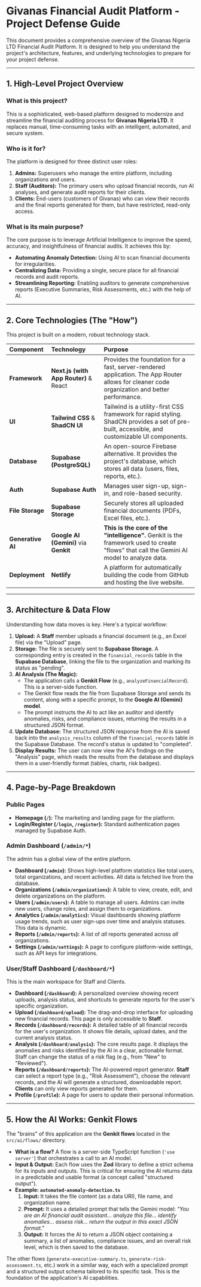 # Givanas Financial Audit Platform - Project Defense Guide

This document provides a comprehensive overview of the Givanas Nigeria LTD Financial Audit Platform. It is designed to help you understand the project's architecture, features, and underlying technologies to prepare for your project defense.

---

## 1. High-Level Project Overview

### What is this project?
This is a sophisticated, web-based platform designed to modernize and streamline the financial auditing process for **Givanas Nigeria LTD**. It replaces manual, time-consuming tasks with an intelligent, automated, and secure system.

### Who is it for?
The platform is designed for three distinct user roles:
1.  **Admins:** Superusers who manage the entire platform, including organizations and users.
2.  **Staff (Auditors):** The primary users who upload financial records, run AI analyses, and generate audit reports for their clients.
3.  **Clients:** End-users (customers of Givanas) who can view their records and the final reports generated for them, but have restricted, read-only access.

### What is its main purpose?
The core purpose is to leverage Artificial Intelligence to improve the speed, accuracy, and insightfulness of financial audits. It achieves this by:
-   **Automating Anomaly Detection:** Using AI to scan financial documents for irregularities.
-   **Centralizing Data:** Providing a single, secure place for all financial records and audit reports.
-   **Streamlining Reporting:** Enabling auditors to generate comprehensive reports (Executive Summaries, Risk Assessments, etc.) with the help of AI.

---

## 2. Core Technologies (The "How")

This project is built on a modern, robust technology stack.

| Component      | Technology                                    | Purpose                                                                                                                                      |
| :------------- | :-------------------------------------------- | :------------------------------------------------------------------------------------------------------------------------------------------- |
| **Framework**  | **Next.js (with App Router)** & React         | Provides the foundation for a fast, server-rendered application. The App Router allows for cleaner code organization and better performance.     |
| **UI**         | **Tailwind CSS** & **ShadCN UI**                | Tailwind is a utility-first CSS framework for rapid styling. ShadCN provides a set of pre-built, accessible, and customizable UI components. |
| **Database**   | **Supabase (PostgreSQL)**                       | An open-source Firebase alternative. It provides the project's database, which stores all data (users, files, reports, etc.).              |
| **Auth**       | **Supabase Auth**                             | Manages user sign-up, sign-in, and role-based security.                                                                                      |
| **File Storage** | **Supabase Storage**                          | Securely stores all uploaded financial documents (PDFs, Excel files, etc.).                                                                |
| **Generative AI**| **Google AI (Gemini)** via **Genkit**           | **This is the core of the "intelligence".** Genkit is the framework used to create "flows" that call the Gemini AI model to analyze data. |
| **Deployment** | **Netlify**                                   | A platform for automatically building the code from GitHub and hosting the live website.                                                     |

---

## 3. Architecture & Data Flow

Understanding how data moves is key. Here's a typical workflow:

1.  **Upload:** A **Staff** member uploads a financial document (e.g., an Excel file) via the "Upload" page.
2.  **Storage:** The file is securely sent to **Supabase Storage**. A corresponding entry is created in the `financial_records` table in the **Supabase Database**, linking the file to the organization and marking its status as "pending".
3.  **AI Analysis (The Magic):**
    *   The application calls a **Genkit Flow** (e.g., `analyzeFinancialRecord`). This is a server-side function.
    *   The Genkit flow reads the file from Supabase Storage and sends its content, along with a specific prompt, to the **Google AI (Gemini) model**.
    *   The prompt instructs the AI to act like an auditor and identify anomalies, risks, and compliance issues, returning the results in a structured JSON format.
4.  **Update Database:** The structured JSON response from the AI is saved back into the `analysis_results` column of the `financial_records` table in the Supabase Database. The record's status is updated to "completed".
5.  **Display Results:** The user can now view the AI's findings on the "Analysis" page, which reads the results from the database and displays them in a user-friendly format (tables, charts, risk badges).

---

## 4. Page-by-Page Breakdown

### Public Pages
-   **Homepage (`/`):** The marketing and landing page for the platform.
-   **Login/Register (`/login`, `/register`):** Standard authentication pages managed by Supabase Auth.

### Admin Dashboard (`/admin/*`)
The admin has a global view of the entire platform.

-   **Dashboard (`/admin`):** Shows high-level platform statistics like total users, total organizations, and recent activities. All data is fetched live from the database.
-   **Organizations (`/admin/organizations`):** A table to view, create, edit, and delete organizations on the platform.
-   **Users (`/admin/users`):** A table to manage all users. Admins can invite new users, change roles, and assign them to organizations.
-   **Analytics (`/admin/analytics`):** Visual dashboards showing platform usage trends, such as user sign-ups over time and analysis statuses. This data is dynamic.
-   **Reports (`/admin/reports`):** A list of *all* reports generated across *all* organizations.
-   **Settings (`/admin/settings`):** A page to configure platform-wide settings, such as API keys for integrations.

### User/Staff Dashboard (`/dashboard/*`)
This is the main workspace for Staff and Clients.

-   **Dashboard (`/dashboard`):** A personalized overview showing recent uploads, analysis status, and shortcuts to generate reports for the user's specific organization.
-   **Upload (`/dashboard/upload`):** The drag-and-drop interface for uploading new financial records. This page is only accessible to **Staff**.
-   **Records (`/dashboard/records`):** A detailed table of all financial records for the user's organization. It shows file details, upload dates, and the current analysis status.
-   **Analysis (`/dashboard/analysis`):** The core results page. It displays the anomalies and risks identified by the AI in a clear, actionable format. Staff can change the status of a risk flag (e.g., from "New" to "Reviewed").
-   **Reports (`/dashboard/reports`):** The AI-powered report generator. **Staff** can select a report type (e.g., "Risk Assessment"), choose the relevant records, and the AI will generate a structured, downloadable report. **Clients** can only view reports generated for them.
-   **Profile (`/profile`):** A page for users to update their personal information.

---

## 5. How the AI Works: Genkit Flows

The "brains" of this application are the **Genkit flows** located in the `src/ai/flows/` directory.

-   **What is a flow?** A flow is a server-side TypeScript function (`'use server'`) that orchestrates a call to an AI model.
-   **Input & Output:** Each flow uses the **Zod** library to define a strict schema for its inputs and outputs. This is critical for ensuring the AI returns data in a predictable and usable format (a concept called "structured output").
-   **Example: `automated-anomaly-detection.ts`**
    1.  **Input:** It takes the file content (as a data URI), file name, and organization name.
    2.  **Prompt:** It uses a detailed prompt that tells the Gemini model: *"You are an AI financial audit assistant... analyze this file... identify anomalies... assess risk... return the output in this exact JSON format."*
    3.  **Output:** It forces the AI to return a JSON object containing a summary, a list of anomalies, compliance issues, and an overall risk level, which is then saved to the database.

The other flows (`generate-executive-summary.ts`, `generate-risk-assessment.ts`, etc.) work in a similar way, each with a specialized prompt and a structured output schema tailored to its specific task. This is the foundation of the application's AI capabilities.
